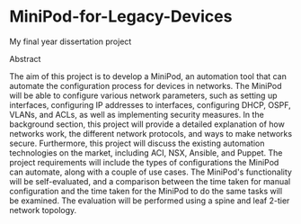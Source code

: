 # MiniPod-for-Legacy-Devices
My final year dissertation project

Abstract

The aim of this project is to develop a MiniPod, an automation tool that can automate the
configuration process for devices in networks. The MiniPod will be able to configure various network
parameters, such as setting up interfaces, configuring IP addresses to interfaces, configuring DHCP,
OSPF, VLANs, and ACLs, as well as implementing security measures.
In the background section, this project will provide a detailed explanation of how networks work, the
different network protocols, and ways to make networks secure. Furthermore, this project will
discuss the existing automation technologies on the market, including ACI, NSX, Ansible, and Puppet.
The project requirements will include the types of configurations the MiniPod can automate, along
with a couple of use cases. The MiniPod's functionality will be self-evaluated, and a comparison
between the time taken for manual configuration and the time taken for the MiniPod to do the
same tasks will be examined. The evaluation will be performed using a spine and leaf 2-tier network
topology.
